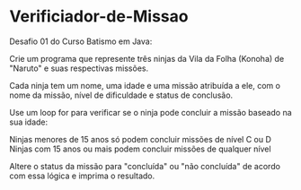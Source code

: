# Verificiador-de-Missao
Desafio 01 do Curso Batismo em Java: 

Crie um programa que represente três ninjas da Vila da Folha (Konoha) de "Naruto" e suas respectivas missões. 

Cada ninja tem um nome, uma idade e uma missão atribuída a ele, com o nome da missão, nível de dificuldade e status de conclusão.

Use um loop for para verificar se o ninja pode concluir a missão baseado na
sua idade:

Ninjas menores de 15 anos só podem concluir missões de nível C ou D
Ninjas com 15 anos ou mais podem concluir missões de qualquer nível

Altere o status da missão para "concluída" ou "não concluída" de acordo com
essa lógica e imprima o resultado.
